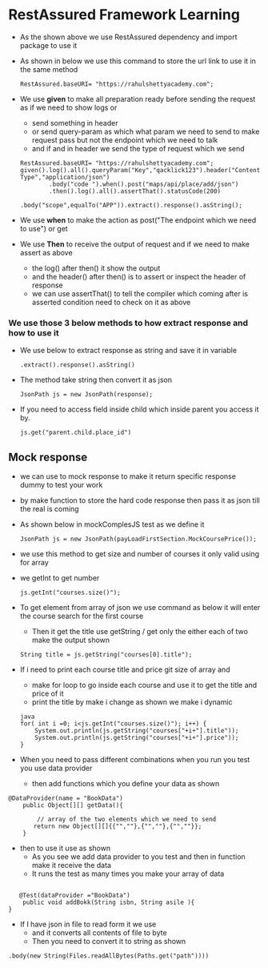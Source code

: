  # RestAssured Framework Learning

- As the shown above we use RestAssured dependency and import package to use it
- As shown in below we use this command to store the url link to use it in the same method
  ```
  RestAssured.baseURI= "https://rahulshettyacademy.com";
  ```

- We use **given** to make all preparation ready before sending the request as if we need to show logs or
  - send something in header
  - or send query-param as which what param we need to send to make request pass but not the endpoint which we need to talk
  - and if and in header we send the type of request which we send
  ```
  RestAssured.baseURI= "https://rahulshettyacademy.com";
  given().log().all().queryParam("Key","qacklick123").header("Content-Type","application/json")
          .body("code ").when().post("maps/api/place/add/json")
          .then().log().all().assertThat().statusCode(200)
          .body("scope",equalTo("APP")).extract().response().asString();
  ```

- We use **when** to make the action as post("The endpoint which we need to use") or get
- We use **Then** to receive the output of request and if we need to make assert as above
  - the log() after then() it show the output
  - and the header() after then() is to assert or inspect the header of response
  - we can use assertThat() to tell the compiler which coming after is asserted condition need to check on it as above

### We use those 3 below methods to how extract response and how to use it
- We use below to extract response as string and save it in variable
  ```
  .extract().response().asString()
  ```
- The method take string then convert it as json
  ```
  JsonPath js = new JsonPath(response);
  ```

- If you need to access field inside child which inside parent you access it by.
  ```
  js.get("parent.child.place_id")
  ```

## Mock response
- we can use to mock response to make it return specific response dummy to test your work
- by make function to store the hard code response then pass it as json till the real is coming
- As shown below in mockComplesJS test as we define it
  ```
  JsonPath js = new JsonPath(payLoadFirstSection.MockCoursePrice());
  ```
- we use this method to get size and number of courses it only valid using for array
- we getInt to get number
  ```
  js.getInt("courses.size()");
  ```

- To get element from array of json we use command as below it will enter the course search for the first course
  - Then it get the title use getString / get only the either each of two make the output shown
  ```
  String title = js.getString("courses[0].title");
  ```

- If i need to print each course title and price git size of array and
  - make for loop to go inside each course and use it to get the title and price of it
  - print the title by make i change as shown we make i dynamic
  ```
  java
  for( int i =0; i<js.getInt("courses.size()"); i++) {
      System.out.println(js.getString("courses["+i+"].title"));
      System.out.println(js.getString("courses["+i+"].price"));
  }
  ```

- When you need to pass different combinations  when you run you test you use data provider 
   - then add functions which you define your data as shown

```
@DataProvider(name = "BookData")
    public Object[][] getData(){

        // array of the two elements which we need to send
       return new Object[][]{{"",""},{"",""},{"",""}};
    }

```
- then to use it use as shown 
  - As you see we add data provider to you test and then in function make it receive the data 
  - It runs the test as many times you make your array of data 

```

   @Test(dataProvider ="BookData")
    public void addBokk(String isbn, String asile ){
}
```

- If I have json in file to read form it we use
   -  and it converts all contents of file to byte 
   - Then you need to convert it to string  as shown

```
.body(new String(Files.readAllBytes(Paths.get("path"))))

```